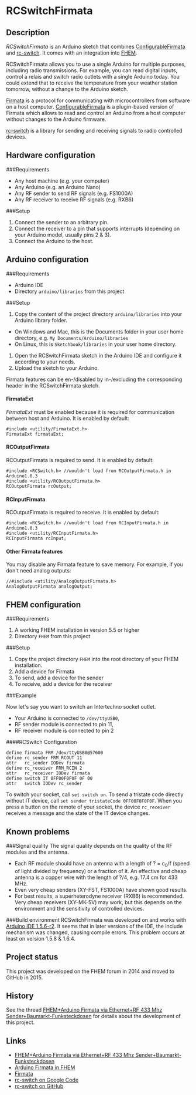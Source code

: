 # RCSwitchFirmata

## Description
*RCSwitchFirmata* is an Arduino sketch that combines [ConfigurableFirmata](https://github.com/firmata/ConfigurableFirmata) and [rc-switch](https://github.com/sui77/rc-switch). It comes with an integration into [FHEM](http://fhem.de).

RCSwitchFirmata allows you to use a single Arduino for multiple purposes, including radio transmissions. For example, you can read digital inputs, control a relais and switch radio outlets with a single Arduino today. You could extend that to receive the temperature from your weather station tomorrow, without a change to the Arduino sketch.

[Firmata](https://github.com/firmata/arduino) is a protocol for communicating with microcontrollers from software on a host computer. [ConfigurableFirmata](https://github.com/firmata/ConfigurableFirmata) is a plugin-based version of Firmata which allows to read and control an Arduino from a host computer without changes to the Arduino firmware.

[rc-switch](https://github.com/sui77/rc-switch) is a library for sending and receiving signals to radio controlled devices.

## Hardware configuration
###Requirements

* Any host machine (e.g. your computer)
* Any Arduino (e.g. an Arduino Nano)
* Any RF sender to send RF signals (e.g. FS1000A)
* Any RF receiver to receive RF signals (e.g. RXB6)

###Setup
1. Connect the sender to an arbitrary pin.
2. Connect the receiver to a pin that supports interrupts (depending on your Arduino model, usually pins 2 & 3).
3. Connect the Arduino to the host.

## Arduino configuration
###Requirements
* Arduino IDE
* Directory `arduino/libraries` from this project

###Setup
1. Copy the content of the project directory `arduino/libraries` into your Arduino library folder.
 * On Windows and Mac, this is the Documents folder in your user home directory, e.g. `My Documents/Arduino/libraries` 
 * On Linux, this is `Sketchbook/libraries` in your user home directory.
1. Open the RCSwitchFirmata sketch in the Arduino IDE and configure it according to your needs.
1. Upload the sketch to your Arduino.

Firmata features can be en-/disabled by in-/excluding the corresponding header in the RCSwitchFirmata sketch.

#### FirmataExt
*FirmataExt* must be enabled because it is required for communication between host and Arduino. It is enabled by default:

 ```
#include <utility/FirmataExt.h>
FirmataExt firmataExt;
```

#### RCOutputFirmata
RCOutputFirmata is required to send. It is enabled by default:

```
#include <RCSwitch.h> //wouldn't load from RCOutputFirmata.h in Arduino1.0.3
#include <utility/RCOutputFirmata.h>
RCOutputFirmata rcOutput;
```

#### RCInputFirmata
RCOutputFirmata is required to receive. It is enabled by default:

```
#include <RCSwitch.h> //wouldn't load from RCInputFirmata.h in Arduino1.0.3
#include <utility/RCInputFirmata.h>
RCInputFirmata rcInput;
```

#### Other Firmata features
You may disable any Firmata feature to save memory. For example, if you don't need analog outputs:

```
//#include <utility/AnalogOutputFirmata.h>
AnalogOutputFirmata analogOutput;
```

## FHEM configuration
###Requirements
1. A working FHEM installation in version 5.5 or higher
2. Directory `FHEM` from this project

###Setup
1. Copy the project directory `FHEM` into the root directory of your FHEM installation.
1. Add a device for Firmata
1. To send, add a device for the sender
1. To receive, add a device for the receiver

###Example

Now let's say you want to switch an Intertechno socket outlet.

* Your Arduino is connected to `/dev/ttyUSB0`,
* RF sender module is connected to pin 11,
* RF receiver module is connected to pin 2

####RCSwitch Configuration

```
define firmata FRM /dev/ttyUSB0@57600
define rc_sender FRM_RCOUT 11
attr   rc_sender IODev firmata
define rc_receiver FRM_RCIN 2
attr   rc_receiver IODev firmata
define switch IT 0FF00F0F0F 0F 00
attr   switch IODev rc_sender
```

To switch your socket, call `set switch on`. To send a tristate code directly without IT device, call `set sender tristateCode 0FF00F0F0F0F`. When you press a button on the remote of your socket, the device `rc_receiver` receives a message and the state of the IT device changes.

## Known problems
###Signal quality
The signal quality depends on the quality of the RF modules and the antenna.

* Each RF module should have an antenna with a length of ? = c<sub>0</sub>/f (speed of light divided by frequency) or a fraction of it. An effective and cheap antenna is a copper wire with the length of ?/4, e.g. 17.4 cm for 433 MHz.
* Even very cheap senders (XY-FST, FS1000A) have shown good results.
* For best results, a superheterodyne receiver (RXB6) is recommended. Very cheap receivers (XY-MK-5V) may work, but this depends on the environment and the sensitivity of controlled devices.

###Build environment
RCSwitchFirmata was developed on and works with [Arduino IDE 1.5.6-r2](https://www.arduino.cc/en/Main/OldSoftwareReleases#1.5.x). It seems that in later versions of the IDE, the include mechanism was changed, causing compile errors. This problem occurs at least on version 1.5.8 & 1.6.4.

## Project status
This project was developed on the FHEM forum in 2014 and moved to GitHub in 2015.

## History
See the thread [FHEM+Arduino Firmata via Ethernet+RF 433 Mhz Sender+Baumarkt-Funksteckdosen](http://forum.fhem.de/index.php/topic,22320.0.html) for details about the development of this project.

## Links
* [FHEM+Arduino Firmata via Ethernet+RF 433 Mhz Sender+Baumarkt-Funksteckdosen](http://forum.fhem.de/index.php/topic,22320.0.html)
* [Arduino Firmata  in FHEM](http://www.fhemwiki.de/wiki/Arduino_Firmata)
* [Firmata](https://github.com/firmata/arduino)
* [rc-switch on Google Code](https://code.google.com/p/rc-switch/)
* [rc-switch on GitHub](https://github.com/sui77/rc-switch)

